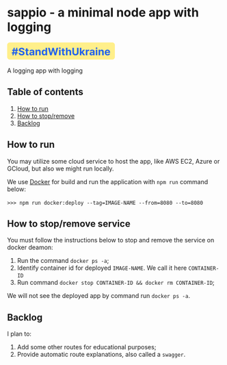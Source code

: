 # sappio - a minimal node app with logging
[![StandWithUkraine](https://raw.githubusercontent.com/vshymanskyy/StandWithUkraine/main/badges/StandWithUkraine.svg)](https://github.com/vshymanskyy/StandWithUkraine/blob/main/docs/README.md)

A logging app with logging

## Table of contents

1. [How to run](#how-to-run)
2. [How to stop/remove](#how-to-stop/remove-service)
3. [Backlog](#backlog)

## How to run

You may utilize some cloud service to host the app, like AWS EC2, Azure or GCloud, but also we might run locally. 

We use [Docker](https://docs.docker.com/) for build and run the application with ```npm run``` command below:
    
```>>> npm run docker:deploy --tag=IMAGE-NAME --from=8080 --to=8080```

## How to stop/remove service

You must follow the instructions below to stop and remove the service on docker deamon:

1) Run the command ```docker ps -a```;
2) Identify container id for deployed ```IMAGE-NAME```. We call it here ```CONTAINER-ID```
3) Run command ```docker stop CONTAINER-ID && docker rm CONTAINER-ID```; 

We will not see the deployed app by command run ```docker ps -a```. 

## Backlog

I plan to:

1. Add some other routes for educational purposes;
2. Provide automatic route explanations, also called a `swagger`.


